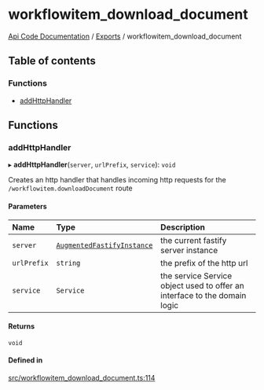 # workflowitem\_download\_document
 
[Api Code Documentation](../README.md) / [Exports](../modules.md) / workflowitem\_download\_document

## Table of contents

### Functions

- [addHttpHandler](workflowitem_download_document.md#addhttphandler)

## Functions

### addHttpHandler

▸ **addHttpHandler**(`server`, `urlPrefix`, `service`): `void`

Creates an http handler that handles incoming http requests for the `/workflowitem.downloadDocument` route

#### Parameters

| Name | Type | Description |
| :------ | :------ | :------ |
| `server` | [`AugmentedFastifyInstance`](../interfaces/types.AugmentedFastifyInstance.md) | the current fastify server instance |
| `urlPrefix` | `string` | the prefix of the http url |
| `service` | `Service` | the service Service object used to offer an interface to the domain logic |

#### Returns

`void`

#### Defined in

[src/workflowitem_download_document.ts:114](https://github.com/openkfw/TruBudget/blob/2e83742/api/src/workflowitem_download_document.ts#L114)
